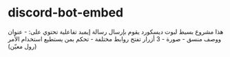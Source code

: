 # discord-bot-embed
 هذا مشروع بسيط لبوت ديسكورد يقوم بإرسال رسالة إيمبد تفاعلية تحتوي على: - عنوان ووصف منسق - صورة - 3 أزرار تفتح روابط مختلفة - تحكم بمن يستطيع استخدام الأمر (رول معيّن)

